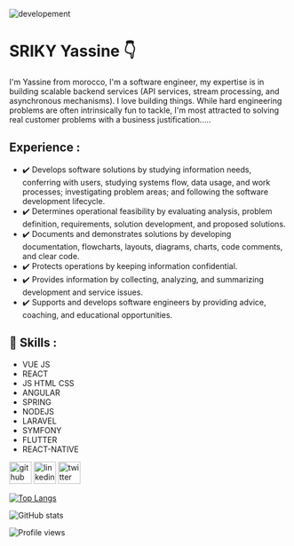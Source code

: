 ![developement](https://github.com/Sriky-Yassine/Sriky-Yassine/blob/main/IT%20Dev.jpghttps://github.com/Sriky-Yassine/Sriky-Yassine/blob/main/IT%20Dev.gif)

# SRIKY Yassine  :point_down:
I'm Yassine from morocco, I'm a software engineer,  my expertise is in building scalable backend services (API services, stream processing, and asynchronous mechanisms).
I love building things. While hard engineering problems are often intrinsically fun to tackle, I'm most attracted to solving real customer problems with a business justification.....

## Experience :

* :heavy_check_mark: Develops software solutions by studying information needs, conferring with users, studying systems flow, data usage, and work processes; investigating problem areas; and following the software development lifecycle.
* :heavy_check_mark: Determines operational feasibility by evaluating analysis, problem definition, requirements, solution development, and proposed solutions.
* :heavy_check_mark: Documents and demonstrates solutions by developing documentation, flowcharts, layouts, diagrams, charts, code comments, and clear code.
* :heavy_check_mark: Protects operations by keeping information confidential.
* :heavy_check_mark: Provides information by collecting, analyzing, and summarizing development and service issues.
* :heavy_check_mark: Supports and develops software engineers by providing advice, coaching, and educational opportunities.

## 🔭 Skills :
* VUE JS 
* REACT 
* JS HTML CSS
* ANGULAR
* SPRING
* NODEJS
* LARAVEL
* SYMFONY
* FLUTTER
* REACT-NATIVE


[<img src='https://cdn.jsdelivr.net/npm/simple-icons@3.0.1/icons/github.svg' alt='github' height='40'>](https://github.com/Sriky-Yassine)  [<img src='https://cdn.jsdelivr.net/npm/simple-icons@3.0.1/icons/linkedin.svg' alt='linkedin' height='40'>](https://www.linkedin.com/in/yassine-sriky-672274163/)  [<img src='https://cdn.jsdelivr.net/npm/simple-icons@3.0.1/icons/twitter.svg' alt='twitter' height='40'>](https://twitter.com/sriky_yassine)  

[![Top Langs](https://github-readme-stats.vercel.app/api/top-langs/?username=Sriky-Yassine)](https://github.com/anuraghazra/github-readme-stats)

![GitHub stats](https://github-readme-stats.vercel.app/api?username=Sriky-Yassine&show_icons=true&count_private=true)  

![Profile views](https://gpvc.arturio.dev/Sriky-Yassine)  
